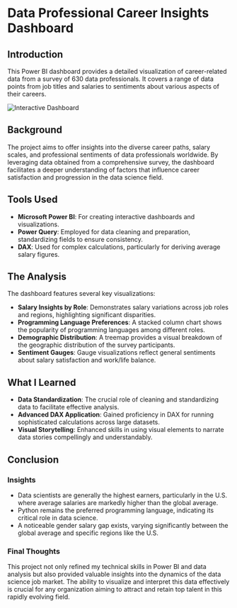 # Data Professional Career Insights Dashboard

## Introduction
This Power BI dashboard provides a detailed visualization of career-related data from a survey of 630 data professionals. It covers a range of data points from job titles and salaries to sentiments about various aspects of their careers.

![Interactive Dashboard](link-to-your-gif.gif)

## Background
The project aims to offer insights into the diverse career paths, salary scales, and professional sentiments of data professionals worldwide. By leveraging data obtained from a comprehensive survey, the dashboard facilitates a deeper understanding of factors that influence career satisfaction and progression in the data science field.

## Tools Used
- **Microsoft Power BI**: For creating interactive dashboards and visualizations.
- **Power Query**: Employed for data cleaning and preparation, standardizing fields to ensure consistency.
- **DAX**: Used for complex calculations, particularly for deriving average salary figures.

## The Analysis
The dashboard features several key visualizations:
- **Salary Insights by Role**: Demonstrates salary variations across job roles and regions, highlighting significant disparities.
- **Programming Language Preferences**: A stacked column chart shows the popularity of programming languages among different roles.
- **Demographic Distribution**: A treemap provides a visual breakdown of the geographic distribution of the survey participants.
- **Sentiment Gauges**: Gauge visualizations reflect general sentiments about salary satisfaction and work/life balance.

## What I Learned
- **Data Standardization**: The crucial role of cleaning and standardizing data to facilitate effective analysis.
- **Advanced DAX Application**: Gained proficiency in DAX for running sophisticated calculations across large datasets.
- **Visual Storytelling**: Enhanced skills in using visual elements to narrate data stories compellingly and understandably.

## Conclusion
### Insights
- Data scientists are generally the highest earners, particularly in the U.S. where average salaries are markedly higher than the global average.
- Python remains the preferred programming language, indicating its critical role in data science.
- A noticeable gender salary gap exists, varying significantly between the global average and specific regions like the U.S.

### Final Thoughts
This project not only refined my technical skills in Power BI and data analysis but also provided valuable insights into the dynamics of the data science job market. The ability to visualize and interpret this data effectively is crucial for any organization aiming to attract and retain top talent in this rapidly evolving field.
